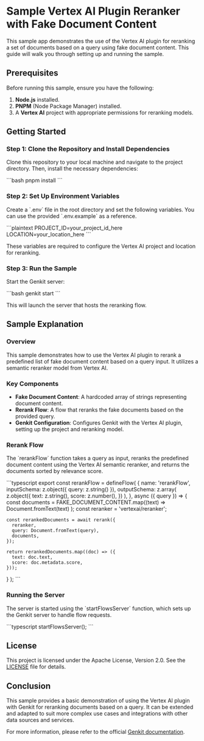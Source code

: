 # Sample Vertex AI Plugin Reranker with Fake Document Content

This sample app demonstrates the use of the Vertex AI plugin for reranking a set of documents based on a query using fake document content. This guide will walk you through setting up and running the sample.

## Prerequisites

Before running this sample, ensure you have the following:

1. **Node.js** installed.
2. **PNPM** (Node Package Manager) installed.
3. A **Vertex AI** project with appropriate permissions for reranking models.

## Getting Started

### Step 1: Clone the Repository and Install Dependencies

Clone this repository to your local machine and navigate to the project directory. Then, install the necessary dependencies:

\`\`\`bash
pnpm install
\`\`\`

### Step 2: Set Up Environment Variables

Create a \`.env\` file in the root directory and set the following variables. You can use the provided \`.env.example\` as a reference.

\`\`\`plaintext
PROJECT_ID=your_project_id_here
LOCATION=your_location_here
\`\`\`

These variables are required to configure the Vertex AI project and location for reranking.

### Step 3: Run the Sample

Start the Genkit server:

\`\`\`bash
genkit start
\`\`\`

This will launch the server that hosts the reranking flow.

## Sample Explanation

### Overview

This sample demonstrates how to use the Vertex AI plugin to rerank a predefined list of fake document content based on a query input. It utilizes a semantic reranker model from Vertex AI.

### Key Components

- **Fake Document Content**: A hardcoded array of strings representing document content.
- **Rerank Flow**: A flow that reranks the fake documents based on the provided query.
- **Genkit Configuration**: Configures Genkit with the Vertex AI plugin, setting up the project and reranking model.

### Rerank Flow

The \`rerankFlow\` function takes a query as input, reranks the predefined document content using the Vertex AI semantic reranker, and returns the documents sorted by relevance score.

\`\`\`typescript
export const rerankFlow = defineFlow(
{
name: 'rerankFlow',
inputSchema: z.object({ query: z.string() }),
outputSchema: z.array(
z.object({
text: z.string(),
score: z.number(),
})
),
},
async ({ query }) => {
const documents = FAKE_DOCUMENT_CONTENT.map((text) =>
Document.fromText(text)
);
const reranker = 'vertexai/reranker';

    const rerankedDocuments = await rerank({
      reranker,
      query: Document.fromText(query),
      documents,
    });

    return rerankedDocuments.map((doc) => ({
      text: doc.text,
      score: doc.metadata.score,
    }));

}
);
\`\`\`

### Running the Server

The server is started using the \`startFlowsServer\` function, which sets up the Genkit server to handle flow requests.

\`\`\`typescript
startFlowsServer();
\`\`\`

## License

This project is licensed under the Apache License, Version 2.0. See the [LICENSE](LICENSE) file for details.

## Conclusion

This sample provides a basic demonstration of using the Vertex AI plugin with Genkit for reranking documents based on a query. It can be extended and adapted to suit more complex use cases and integrations with other data sources and services.

For more information, please refer to the official [Genkit documentation](https://firebase.google.com/docs/genkit).
